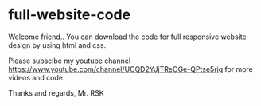 # full-website-code

Welcome friend..
You can download the code for full responsive website design by using html and css.

Please subscibe my youtube channel https://www.youtube.com/channel/UCQD2YJjTReOGe-QPtse5rjg for more videos and code.


Thanks and regards,
Mr. RSK
